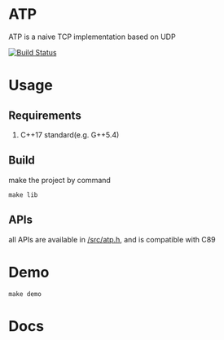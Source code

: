 # ATP

ATP is a naive TCP implementation based on UDP

[![Build Status](https://travis-ci.org/CalvinNeo/ATP.svg?branch=master)](https://travis-ci.org/CalvinNeo/ATP)

# Usage
## Requirements
1. C++17 standard(e.g. G++5.4)

## Build
make the project by command

    make lib

## APIs
all APIs are available in [/src/atp.h](/src/atp.h), and is compatible with C89


# Demo
    
    make demo

# Docs

